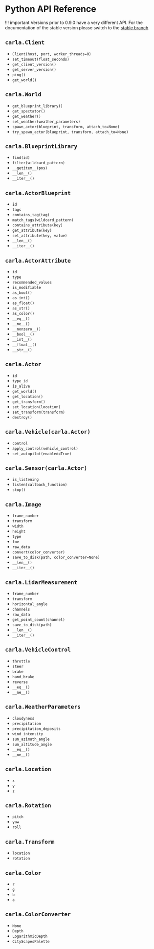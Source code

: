 <h1>Python API Reference</h1>

!!! important
    Versions prior to 0.9.0 have a very different API. For the documentation of
    the stable version please switch to the
    [stable branch](https://carla.readthedocs.io/en/stable/).

## `carla.Client`

- `Client(host, port, worker_threads=0)`
- `set_timeout(float_seconds)`
- `get_client_version()`
- `get_server_version()`
- `ping()`
- `get_world()`

## `carla.World`

- `get_blueprint_library()`
- `get_spectator()`
- `get_weather()`
- `set_weather(weather_parameters)`
- `spawn_actor(blueprint, transform, attach_to=None)`
- `try_spawn_actor(blueprint, transform, attach_to=None)`

## `carla.BlueprintLibrary`

- `find(id)`
- `filter(wildcard_pattern)`
- `__getitem__(pos)`
- `__len__()`
- `__iter__()`

## `carla.ActorBlueprint`

- `id`
- `tags`
- `contains_tag(tag)`
- `match_tags(wildcard_pattern)`
- `contains_attribute(key)`
- `get_attribute(key)`
- `set_attribute(key, value)`
- `__len__()`
- `__iter__()`

## `carla.ActorAttribute`

- `id`
- `type`
- `recommended_values`
- `is_modifiable`
- `as_bool()`
- `as_int()`
- `as_float()`
- `as_str()`
- `as_color()`
- `__eq__()`
- `__ne__()`
- `__nonzero__()`
- `__bool__()`
- `__int__()`
- `__float__()`
- `__str__()`

## `carla.Actor`

- `id`
- `type_id`
- `is_alive`
- `get_world()`
- `get_location()`
- `get_transform()`
- `set_location(location)`
- `set_transform(transform)`
- `destroy()`

## `carla.Vehicle(carla.Actor)`

- `control`
- `apply_control(vehicle_control)`
- `set_autopilot(enabled=True)`

## `carla.Sensor(carla.Actor)`

- `is_listening`
- `listen(callback_function)`
- `stop()`

## `carla.Image`

- `frame_number`
- `transform`
- `width`
- `height`
- `type`
- `fov`
- `raw_data`
- `convert(color_converter)`
- `save_to_disk(path, color_converter=None)`
- `__len__()`
- `__iter__()`

## `carla.LidarMeasurement`

- `frame_number`
- `transform`
- `horizontal_angle`
- `channels`
- `raw_data`
- `get_point_count(channel)`
- `save_to_disk(path)`
- `__len__()`
- `__iter__()`

## `carla.VehicleControl`

- `throttle`
- `steer`
- `brake`
- `hand_brake`
- `reverse`
- `__eq__()`
- `__ne__()`

## `carla.WeatherParameters`

- `cloudyness`
- `precipitation`
- `precipitation_deposits`
- `wind_intensity`
- `sun_azimuth_angle`
- `sun_altitude_angle`
- `__eq__()`
- `__ne__()`

## `carla.Location`

- `x`
- `y`
- `z`

## `carla.Rotation`

- `pitch`
- `yaw`
- `roll`

## `carla.Transform`

- `location`
- `rotation`

## `carla.Color`

- `r`
- `g`
- `b`
- `a`

## `carla.ColorConverter`

- `None`
- `Depth`
- `LogarithmicDepth`
- `CityScapesPalette`
